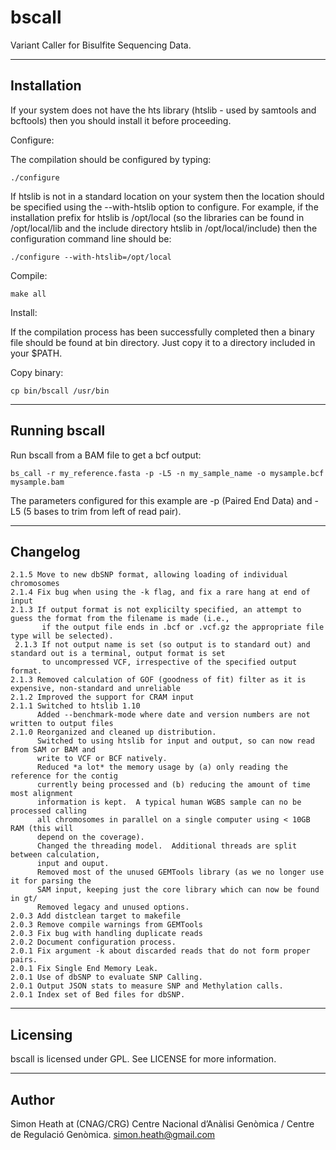 bscall
======

Variant Caller for Bisulfite Sequencing Data.


------------
Installation
------------

If your system does not have the hts library (htslib - used by samtools and
bcftools) then you should install it before proceeding.

Configure:

The compilation should be configured by typing:

	./configure
	
If htslib is not in a standard location on your system then the location
should be specified using the --with-htslib option to configure. For
example, if the installation prefix for htslib is /opt/local
(so the libraries can be found in /opt/local/lib and the include
directory htslib in /opt/local/include) then the configuration command
line should be:

	./configure --with-htslib=/opt/local

Compile:

    make all

Install:

If the compilation process has been successfully completed then a
binary file should be found at bin directory. Just copy it to a
directory included in your $PATH.

Copy binary:

    cp bin/bscall /usr/bin

--------------
Running bscall
--------------

Run bscall from a BAM file to get a bcf output:

    bs_call -r my_reference.fasta -p -L5 -n my_sample_name -o mysample.bcf mysample.bam

The parameters configured for this example are -p (Paired End Data) and -L5 (5 bases to trim from left of read pair).

---------
Changelog
---------
    2.1.5 Move to new dbSNP format, allowing loading of individual chromosomes
    2.1.4 Fix bug when using the -k flag, and fix a rare hang at end of input
    2.1.3 If output format is not explicilty specified, an attempt to guess the format from the filename is made (i.e.,
	       if the output file ends in .bcf or .vcf.gz the appropriate file type will be selected).
	 2.1.3 If not output name is set (so output is to standard out) and standard out is a terminal, output format is set 
	       to uncompressed VCF, irrespective of the specified output format.
    2.1.3 Removed calculation of GOF (goodness of fit) filter as it is expensive, non-standard and unreliable
    2.1.2 Improved the support for CRAM input
    2.1.1 Switched to htslib 1.10
          Added --benchmark-mode where date and version numbers are not written to output files
    2.1.0 Reorganized and cleaned up distribution.  
          Switched to using htslib for input and output, so can now read from SAM or BAM and
          write to VCF or BCF natively.
          Reduced *a lot* the memory usage by (a) only reading the reference for the contig 
          currently being processed and (b) reducing the amount of time most alignment
          information is kept.  A typical human WGBS sample can no be processed calling
          all chromosomes in parallel on a single computer using < 10GB RAM (this will
          depend on the coverage).
          Changed the threading model.  Additional threads are split between calculation,
          input and ouput.
          Removed most of the unused GEMTools library (as we no longer use it for parsing the 
          SAM input, keeping just the core library which can now be found in gt/
          Removed legacy and unused options.
    2.0.3 Add distclean target to makefile
    2.0.3 Remove compile warnings from GEMTools
    2.0.3 Fix bug with handling duplicate reads  
    2.0.2 Document configuration process.
    2.0.1 Fix argument -k about discarded reads that do not form proper pairs.
    2.0.1 Fix Single End Memory Leak.
    2.0.1 Use of dbSNP to evaluate SNP Calling.
    2.0.1 Output JSON stats to measure SNP and Methylation calls.
    2.0.1 Index set of Bed files for dbSNP.

---------
Licensing
---------

bscall is licensed under GPL. See LICENSE for more information.

------
Author
------

Simon Heath at (CNAG/CRG) Centre Nacional d’Anàlisi Genòmica / Centre de Regulació Genòmica.
simon.heath@gmail.com

